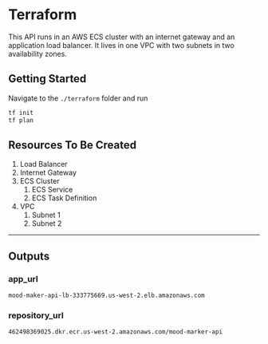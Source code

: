 # Terraform

This API runs in an AWS ECS cluster with an internet gateway
and an application load balancer.  It lives in one VPC
with two subnets in two availability zones.

## Getting Started

Navigate to the `./terraform` folder and run 

```bash
tf init
tf plan
```

## Resources To Be Created

1. Load Balancer
2. Internet Gateway
3. ECS Cluster
   1. ECS Service
   2. ECS Task Definition
4. VPC 
   1. Subnet 1
   2. Subnet 2

---
## Outputs

### app_url

`mood-maker-api-lb-333775669.us-west-2.elb.amazonaws.com`

### repository_url
`462498369025.dkr.ecr.us-west-2.amazonaws.com/mood-marker-api`
